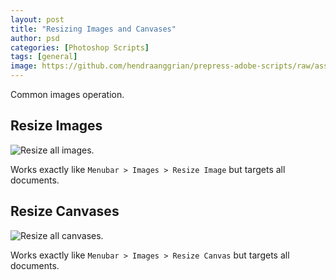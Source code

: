 ```yaml
---
layout: post
title: "Resizing Images and Canvases"
author: psd
categories: [Photoshop Scripts]
tags: [general]
image: https://github.com/hendraanggrian/prepress-adobe-scripts/raw/assets/screenshots/psd_images_resizeimages.png
---
```


Common images operation.

## Resize Images

![Resize all images.](https://github.com/hendraanggrian/prepress-adobe-scripts/raw/assets/screenshots/psd_images_resizeimages.png)

Works exactly like `Menubar > Images > Resize Image` but targets all documents.

## Resize Canvases

![Resize all canvases.](https://github.com/hendraanggrian/prepress-adobe-scripts/raw/assets/screenshots/psd_images_resizecanvases.png)

Works exactly like `Menubar > Images > Resize Canvas` but targets all documents.

